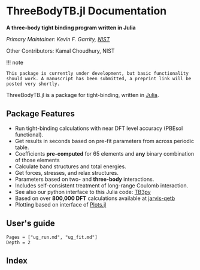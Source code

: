 # ThreeBodyTB.jl Documentation


**A three-body tight binding program written in Julia**

*Primary Maintainer: Kevin F. Garrity, [NIST](https://www.nist.gov/people/kevin-garrity)*

Other Contributors: Kamal Choudhury, NIST

!!! note

    This package is currently under development, but basic functionality should work. A manuscript has been submitted, a preprint link will be posted very shortly.

ThreeBodyTB.jl is a package for tight-binding, written in [Julia](https://julialang.org/).

## Package Features

- Run tight-binding calculations with near DFT level accuracy (PBEsol functional).
- Get results in seconds based on pre-fit parameters from across periodic table.
- Coefficients **pre-computed** for 65 elements and **any** binary combination of those elements
- Calculate band structures and total energies.
- Get forces, stresses, and relax structures.
- Parameters based on two- and **three-body** interactions.
- Includes self-consistent treatment of long-range Coulomb interaction.
- See also our python interface to this Julia code: [TB3py](https://github.com/usnistgov/tb3py)
- Based on over **800,000 DFT** calculations available at [jarvis-qetb](https://jarvis.nist.gov/jarvisqetb/)
- Plotting based on interface of [Plots.jl](http://docs.juliaplots.org/latest/)

## User's guide

```@contents
Pages = ["ug_run.md", "ug_fit.md"]
Depth = 2
```

## Index

```@index
```


